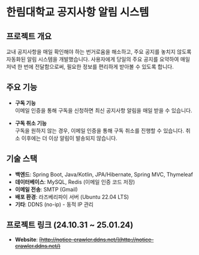 # 한림대학교 공지사항 알림 시스템

## 프로젝트 개요

교내 공지사항을 매일 확인해야 하는 번거로움을 해소하고, 주요 공지를 놓치지 않도록 자동화된 알림 시스템을 개발했습니다. 사용자에게 당일의 주요 공지를 요약하여 매일 저녁 한 번에 전달함으로써, 필요한 정보를 편리하게 받아볼 수 있도록 합니다.

## 주요 기능

- **구독 기능**  
  이메일 인증을 통해 구독을 신청하면 최신 공지사항 알림을 매일 받을 수 있습니다. 

- **구독 취소 기능**  
  구독을 원하지 않는 경우, 이메일 인증을 통해 구독 취소를 진행할 수 있습니다. 취소 이후에는 더 이상 알림이 발송되지 않습니다.

## 기술 스택

- **백엔드**: Spring Boot, Java/Kotlin, JPA/Hibernate, Spring MVC, Thymeleaf
- **데이터베이스**: MySQL, Redis (이메일 인증 코드 저장)
- **이메일 전송**: SMTP (Gmail)
- **배포 환경**: 라즈베리파이 서버 (Ubuntu 22.04 LTS)
- **기타**: DDNS (no-ip) - 동적 IP 관리

## 프로젝트 링크 (24.10.31 ~ 25.01.24)

- **Website**: ~~[http://notice-crawler.ddns.net/](http://notice-crawler.ddns.net/)~~
